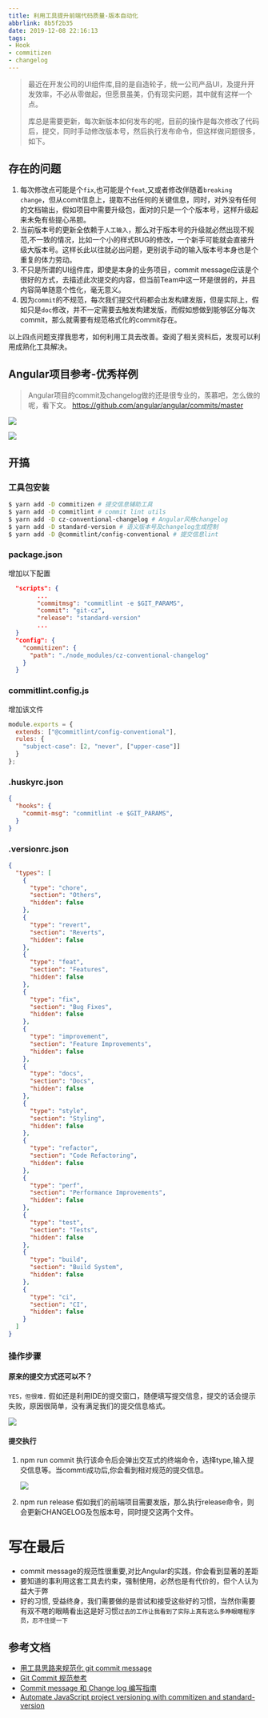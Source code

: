 ```yaml
---
title: 利用工具提升前端代码质量-版本自动化
abbrlink: 8b5f2b35
date: 2019-12-08 22:16:13
tags:
- Hook
- commitizen
- changelog
---
```


> 最近在开发公司的UI组件库,目的是自造轮子，统一公司产品UI，及提升开发效率，不必从零做起，但愿景虽美，仍有现实问题，其中就有这样一个点。
>
> 库总是需要更新，每次新版本如何发布的呢，目前的操作是每次修改了代码后，提交，同时手动修改版本号，然后执行发布命令，但这样做问题很多，如下。

## 存在的问题

1. 每次修改点可能是个`fix`,也可能是个`feat`,又或者修改伴随着`breaking change`，但从comit信息上，提取不出任何的关键信息，同时，对外没有任何的文档输出，假如项目中需要升级包，面对的只是一个个版本号，这样升级起来未免有些提心吊胆。
2. 当前版本号的更新全依赖于`人工输入`，那么对于版本号的升级就必然出现不规范,不一致的情况，比如一个小的样式BUG的修改，一个新手可能就会直接升级大版本号。这样长此以往就必出问题，更别说手动的输入版本号本身也是个重复的体力劳动。
3. 不只是所谓的UI组件库，即使是本身的业务项目，commit message应该是个很好的方式，去描述此次提交的内容，但当前Team中这一环是很弱的，并且内容简单随意个性化，毫无意义。
4. 因为`commit`的不规范，每次我们提交代码都会出发构建发版，但是实际上，假如只是`doc`修改，并不一定需要去触发构建发版，而假如想做到能够区分每次commit，那么就需要有规范格式化的commit存在。

以上四点问题支撑我思考，如何利用工具去改善。查阅了相关资料后，发现可以利用成熟化工具解决。

## Angular项目参考-优秀样例

> Angular项目的commit及changelog做的还是很专业的，羡慕吧，怎么做的呢，看下文。
https://github.com/angular/angular/commits/master

![](http://static.1991421.cn/2019-12-03-024338.png)

![](http://static.1991421.cn/2019-12-03-024804.png)


## 开搞

### 工具包安装

```bash
$ yarn add -D commitizen # 提交信息辅助工具
$ yarn add -D commitlint # commit lint utils
$ yarn add -D cz-conventional-changelog # Angular风格changelog
$ yarn add -D standard-version # 语义版本号及changelog生成控制
$ yarn add -D @commitlint/config-conventional # 提交信息lint

```

### package.json

增加以下配置

```json
  "scripts": {
  		...
		"commitmsg": "commitlint -e $GIT_PARAMS",
		"commit": "git-cz",
		"release": "standard-version"
		...
  }
  "config": {
    "commitizen": {
      "path": "./node_modules/cz-conventional-changelog"
    }
  }
```

### commitlint.config.js
增加该文件

```javascript
module.exports = {
  extends: ["@commitlint/config-conventional"],
  rules: {
    "subject-case": [2, "never", ["upper-case"]]
  }
};
```

### .huskyrc.json

```json
{
  "hooks": {
    "commit-msg": "commitlint -e $GIT_PARAMS",
  }
}

```

### .versionrc.json

```json
{
  "types": [
    {
      "type": "chore",
      "section": "Others",
      "hidden": false
    },
    {
      "type": "revert",
      "section": "Reverts",
      "hidden": false
    },
    {
      "type": "feat",
      "section": "Features",
      "hidden": false
    },
    {
      "type": "fix",
      "section": "Bug Fixes",
      "hidden": false
    },
    {
      "type": "improvement",
      "section": "Feature Improvements",
      "hidden": false
    },
    {
      "type": "docs",
      "section": "Docs",
      "hidden": false
    },
    {
      "type": "style",
      "section": "Styling",
      "hidden": false
    },
    {
      "type": "refactor",
      "section": "Code Refactoring",
      "hidden": false
    },
    {
      "type": "perf",
      "section": "Performance Improvements",
      "hidden": false
    },
    {
      "type": "test",
      "section": "Tests",
      "hidden": false
    },
    {
      "type": "build",
      "section": "Build System",
      "hidden": false
    },
    {
      "type": "ci",
      "section": "CI",
      "hidden": false
    }
  ]
}

```

### 操作步骤

#### 原来的提交方式还可以不？

`YES，但很难.` 假如还是利用IDE的提交窗口，随便填写提交信息，提交的话会提示失败，原因很简单，没有满足我们的提交信息格式。

![](http://static.1991421.cn/2019-12-03-030628.png)


#### 提交执行

1. npm run commit
	执行该命令后会弹出交互式的终端命令，选择type,输入提交信息等。当commti成功后,你会看到相对规范的提交信息。

	![](http://static.1991421.cn/2019-12-03-031731.png)

2. npm run release
	假如我们的前端项目需要发版，那么执行release命令，则会更新CHANGELOG及包版本号，同时提交这两个文件。


# 写在最后
- commit message的规范性很重要,对比Angular的实践，你会看到显著的差距
- 要知道的事利用这套工具去约束，强制使用，必然也是有代价的，但个人认为益大于弊
- 好的习惯, 受益终身，我们需要做的是尝试和接受这些好的习惯，当然你需要有双不瞎的眼睛看出这是好习惯`过去的工作让我看到了实际上真有这么多睁眼瞎程序员，忍不住提一下`

## 参考文档

- [用工具思路来规范化 git commit message](https://github.com/pigcan/blog/issues/15)
- [Git Commit 规范参考](https://github.com/XXHolic/blog/issues/16)
- [Commit message 和 Change log 编写指南](http://www.ruanyifeng.com/blog/2016/01/commit_message_change_log.html)
- [Automate JavaScript project versioning with commitizen and standard-version](https://medium.com/tunaiku-tech/automate-javascript-project-versioning-with-commitizen-and-standard-version-6a967afae7)
